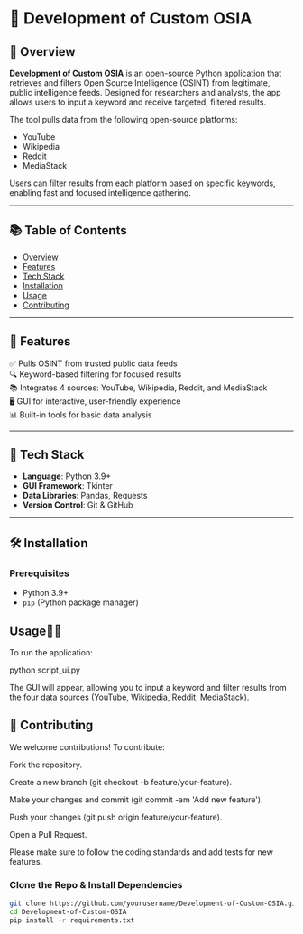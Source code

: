 # 🧠 Development of Custom OSIA

## 📌 Overview

**Development of Custom OSIA** is an open-source Python application that retrieves and filters Open Source Intelligence (OSINT) from legitimate, public intelligence feeds. Designed for researchers and analysts, the app allows users to input a keyword and receive targeted, filtered results.

The tool pulls data from the following open-source platforms:
- YouTube
- Wikipedia
- Reddit
- MediaStack

Users can filter results from each platform based on specific keywords, enabling fast and focused intelligence gathering.

---

## 📚 Table of Contents
- [Overview](#-overview)
- [Features](#-features)
- [Tech Stack](#-tech-stack)
- [Installation](#-installation)
- [Usage](#-usage)
- [Contributing](#-contributing)

---

## 🚀 Features
✅ Pulls OSINT from trusted public data feeds  
🔍 Keyword-based filtering for focused results  
📚 Integrates 4 sources: YouTube, Wikipedia, Reddit, and MediaStack  
🖥️ GUI for interactive, user-friendly experience   
📊 Built-in tools for basic data analysis  

---

## 🔧 Tech Stack

- **Language**: Python 3.9+
- **GUI Framework**: Tkinter
- **Data Libraries**: Pandas, Requests
- **Version Control**: Git & GitHub

---

## 🛠 Installation

### Prerequisites
- Python 3.9+
- `pip` (Python package manager)

## Usage🧑‍💻 
To run the application:

python script_ui.py

The GUI will appear, allowing you to input a keyword and filter results from the four data sources (YouTube, Wikipedia, Reddit, MediaStack).

## 🤝 Contributing
We welcome contributions! To contribute:

Fork the repository.

Create a new branch (git checkout -b feature/your-feature).

Make your changes and commit (git commit -am 'Add new feature').

Push your changes (git push origin feature/your-feature).

Open a Pull Request.

Please make sure to follow the coding standards and add tests for new features.

### Clone the Repo & Install Dependencies
```bash
git clone https://github.com/yourusername/Development-of-Custom-OSIA.git
cd Development-of-Custom-OSIA
pip install -r requirements.txt
